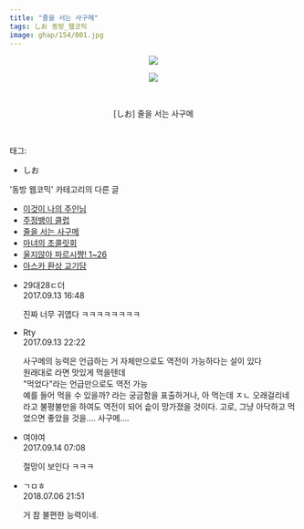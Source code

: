 ```yaml
---
title: "줄을 서는 사구메"
tags: しお 동방_웹코믹
image: ghap/154/001.jpg
---
```

<div class="article">
<p style="text-align: center; clear: none; float: none;"><img src="{{ site.nasurl }}/ghap/154/001.jpg"/></p>
<p style="text-align: center; clear: none; float: none;"><img src="{{ site.nasurl }}/ghap/154/002.jpg"/></p>
<p style="text-align: center; clear: none; float: none;"><br/></p>
<p style="text-align: center; clear: none; float: none;">[しお] 줄을 서는 사구메</p>
<p><br/></p>
</div><div class="tagTrail">
<p>태그: </p>
<ul>
<li>しお</li>
</ul>
</div><div class="another">
<p>'동방 웹코믹' 카테고리의 다른 글</p>
<ul>
<li><a href="/2016-06-18-ghap_196">이것이 나의 주인님</a></li>
<li><a href="/2016-06-18-ghap_163">주정뱅이 클럽</a></li>
<li><a href="/2016-06-18-ghap_154">줄을 서는 사구메</a></li>
<li><a href="/2016-06-18-ghap_140">마녀의 초콜릿회</a></li>
<li><a href="/2016-06-18-ghap_103">울지않아 파르시쨩! 1~26</a></li>
<li><a href="/2016-06-16-ghap_89">아스카 환상 교기담</a></li>
</ul>
</div><div class="cb_module cb_fluid">
<div class="cb_wrt cb_profile">
<div class="comment">
<ul>
<li class="cb_thumb_off" id="comment15082228">
<div class="cb_comment_area">
<div class="cb_info_area">
<div class="cb_section">
<span class="cb_nick_name">29대28ㄷ더</span>
</div>
<div class="cb_section">
<span class="cb_date">2017.09.13 16:48 </span>
</div>
</div>
<div class="cb_dsc_comment">
<p class="cb_dsc">
											진짜 너무 귀엽다 ㅋㅋㅋㅋㅋㅋㅋㅋ
										</p>
</div>
</div></li>
<li class="cb_thumb_off" id="comment15082441">
<div class="cb_comment_area">
<div class="cb_info_area">
<div class="cb_section">
<span class="cb_nick_name">Rty</span>
</div>
<div class="cb_section">
<span class="cb_date">2017.09.13 22:22 </span>
</div>
</div>
<div class="cb_dsc_comment">
<p class="cb_dsc">
											사구메의 능력은 언급하는 거 자체만으로도 역전이 가능하다는 설이 있다<br/>
원래대로 라면 맛있게 먹을텐데 <br/>
"먹었다"라는 언급만으로도 역전 가능<br/>
 예를 들어 먹을 수 있을까? 라는 궁금함을 표출하거나, 아 먹는데 ㅈㄴ 오래걸리네 라고 불평불만을 하여도 역전이 되어 솥이 망가졌을 것이다. 고로, 그냥 아닥하고 먹었으면 좋았을 것을.... 사구메....
										</p>
</div>
</div></li>
<li class="cb_thumb_off" id="comment15082682">
<div class="cb_comment_area">
<div class="cb_info_area">
<div class="cb_section">
<span class="cb_nick_name">여야여</span>
</div>
<div class="cb_section">
<span class="cb_date">2017.09.14 07:08 </span>
</div>
</div>
<div class="cb_dsc_comment">
<p class="cb_dsc">
											절망이 보인다 ㅋㅋㅋ
										</p>
</div>
</div></li>
<li class="cb_thumb_off" id="comment15281688">
<div class="cb_comment_area">
<div class="cb_info_area">
<div class="cb_section">
<span class="cb_nick_name">ㄱㅁㅎ</span>
</div>
<div class="cb_section">
<span class="cb_date">2018.07.06 21:51 </span>
</div>
</div>
<div class="cb_dsc_comment">
<p class="cb_dsc">
											거 참 불편한 능력이네.
										</p>
</div>
</div></li>
</ul>
</div>
</div><!-- commentList close -->
</div>
<br/>
<p id="refer"></p>
<br/>
